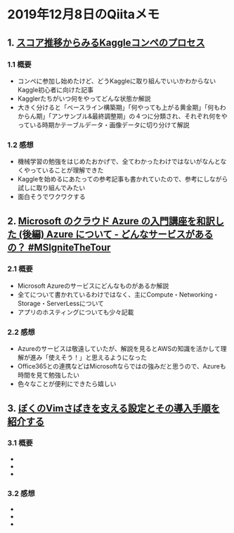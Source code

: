 #  2019年12月8日のQiitaメモ

## 1. [スコア推移からみるKaggleコンペのプロセス](https://qiita.com/uratatsu/items/49d54484f9099bc3acbb)

### 1.1 概要

- コンペに参加し始めたけど、どうKaggleに取り組んでいいかわからないKaggle初心者に向けた記事
- Kagglerたちがいつ何をやってどんな状態か解説
- 大きく分けると「ベースライン構築期」「何やっても上がる黄金期」「何もわからん期」「アンサンブル&最終調整期」の４つに分類され、それぞれ何をやっている時期かテーブルデータ・画像データに切り分けて解説

### 1.2 感想

- 機械学習の勉強をはじめたおかげで、全てわかったわけではないがなんとなくやっていることが理解できた
- Kaggleを始めるにあたっての参考記事も書かれていたので、参考にしながら試しに取り組んでみたい
- 面白そうでワクワクする

## 2. [Microsoft のクラウド Azure の入門講座を和訳した (後編) Azure について - どんなサービスがあるの？ #MSIgniteTheTour](https://qiita.com/chomado/items/439eeea4b3ce318fb5a8)

### 2.1 概要

- Microsoft Azureのサービスにどんなものがあるか解説
- 全てについて書かれているわけではなく、主にCompute・Networking・Storage・ServerLessについて
- アプリのホスティングについても少々記載

### 2.2 感想

- Azureのサービスは敬遠していたが、解説を見るとAWSの知識を活かして理解が進み「使えそう！」と思えるようになった
- Office365との連携などはMicrosoftならではの強みだと思うので、Azureも時間を見て勉強したい
- 色々なことが便利にできたら嬉しい

## 3. [ぼくのVimさばきを支える設定とその導入手順を紹介する](https://qiita.com/jiroshin/items/ee86ea426a51fa24b319)

### 3.1 概要

-
-
-

### 3.2 感想

-
-
-
